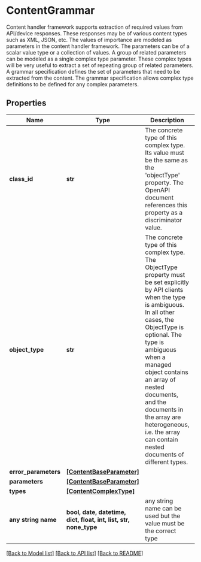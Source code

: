 # ContentGrammar

Content handler framework supports extraction of required values from API/device responses. These responses may be of various content types such as XML, JSON, etc. The values of importance are modeled as parameters in the content handler framework. The parameters can be of a scalar value type or a collection of values. A group of related parameters can be modeled as a single complex type parameter. These complex types will be very useful to extract a set of repeating group of related parameters. A grammar specification defines the set of parameters that need to be extracted from the content. The grammar specification allows complex type definitions to be defined for any complex parameters.
## Properties
Name | Type | Description | Notes
------------ | ------------- | ------------- | -------------
**class_id** | **str** | The concrete type of this complex type. Its value must be the same as the &#39;objectType&#39; property. The OpenAPI document references this property as a discriminator value. | [readonly] 
**object_type** | **str** | The concrete type of this complex type. The ObjectType property must be set explicitly by API clients when the type is ambiguous. In all other cases, the  ObjectType is optional.  The type is ambiguous when a managed object contains an array of nested documents, and the documents in the array are heterogeneous, i.e. the array can contain nested documents of different types. | 
**error_parameters** | [**[ContentBaseParameter]**](ContentBaseParameter.md) |  | [optional] 
**parameters** | [**[ContentBaseParameter]**](ContentBaseParameter.md) |  | [optional] 
**types** | [**[ContentComplexType]**](ContentComplexType.md) |  | [optional] 
**any string name** | **bool, date, datetime, dict, float, int, list, str, none_type** | any string name can be used but the value must be the correct type | [optional]

[[Back to Model list]](../README.md#documentation-for-models) [[Back to API list]](../README.md#documentation-for-api-endpoints) [[Back to README]](../README.md)



